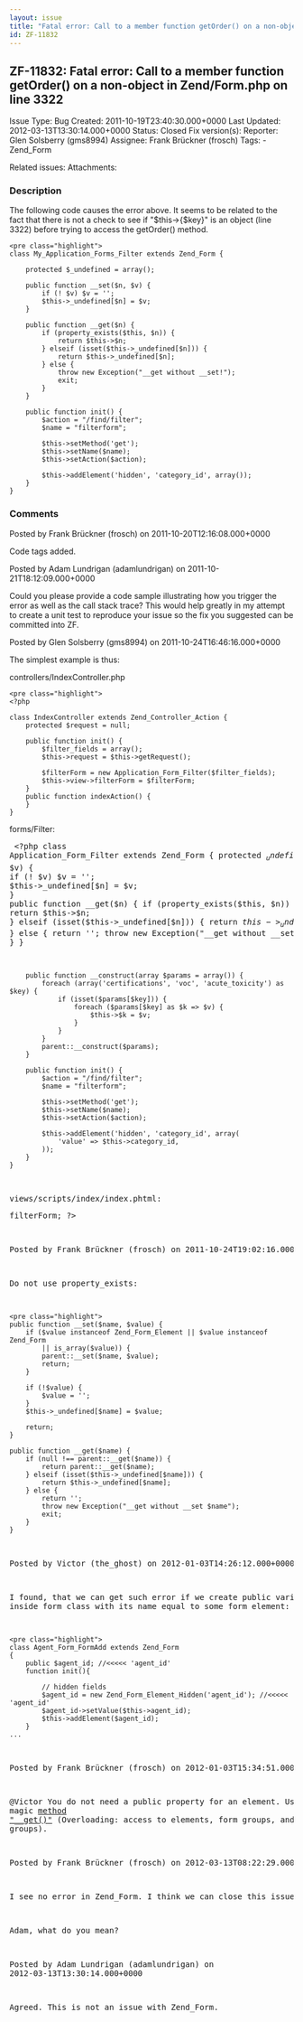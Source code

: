```yaml
---
layout: issue
title: "Fatal error: Call to a member function getOrder() on a non-object in Zend/Form.php on line 3322"
id: ZF-11832
---
```


ZF-11832: Fatal error: Call to a member function getOrder() on a non-object in Zend/Form.php on line 3322
---------------------------------------------------------------------------------------------------------

 Issue Type: Bug Created: 2011-10-19T23:40:30.000+0000 Last Updated: 2012-03-13T13:30:14.000+0000 Status: Closed Fix version(s): 
 Reporter:  Glen Solsberry (gms8994)  Assignee:  Frank Brückner (frosch)  Tags: - Zend\_Form
 
 Related issues: 
 Attachments: 
### Description

The following code causes the error above. It seems to be related to the fact that there is not a check to see if "$this->{$key}" is an object (line 3322) before trying to access the getOrder() method.

 
    <pre class="highlight">
    class My_Application_Forms_Filter extends Zend_Form {
    
        protected $_undefined = array();
    
        public function __set($n, $v) {
            if (! $v) $v = '';
            $this->_undefined[$n] = $v;
        }
    
        public function __get($n) {
            if (property_exists($this, $n)) {
                return $this->$n;
            } elseif (isset($this->_undefined[$n])) {
                return $this->_undefined[$n];
            } else {
                throw new Exception("__get without __set!");
                exit;
            }
        }
    
        public function init() {
            $action = "/find/filter";
            $name = "filterform";
    
            $this->setMethod('get');
            $this->setName($name);
            $this->setAction($action);
    
            $this->addElement('hidden', 'category_id', array());
        }
    }


 

 

### Comments

Posted by Frank Brückner (frosch) on 2011-10-20T12:16:08.000+0000

Code tags added.

 

 

Posted by Adam Lundrigan (adamlundrigan) on 2011-10-21T18:12:09.000+0000

Could you please provide a code sample illustrating how you trigger the error as well as the call stack trace? This would help greatly in my attempt to create a unit test to reproduce your issue so the fix you suggested can be committed into ZF.

 

 

Posted by Glen Solsberry (gms8994) on 2011-10-24T16:46:16.000+0000

The simplest example is thus:

controllers/IndexController.php

 
    <pre class="highlight">
    <?php
    
    class IndexController extends Zend_Controller_Action {
        protected $request = null;
    
        public function init() {
            $filter_fields = array();
            $this->request = $this->getRequest();
    
            $filterForm = new Application_Form_Filter($filter_fields);
            $this->view->filterForm = $filterForm;
        }
        public function indexAction() {
        }
    }


 forms/Filter: 
    <pre class="highlight">
    <?php
    class Application_Form_Filter extends Zend_Form {
        protected $_undefined = array();
        public function __set($n, $v) {
            if (! $v) $v = '';
            $this->_undefined[$n] = $v;
        }
        public function __get($n) {
            if (property_exists($this, $n)) {
                return $this->$n;
            } elseif (isset($this->_undefined[$n])) {
                return $this->_undefined[$n];
            } else {
                return ''; 
                throw new Exception("__get without __set $n");
                exit;
            }
        }
            
        public function __construct(array $params = array()) {
            foreach (array('certifications', 'voc', 'acute_toxicity') as $key) {
                if (isset($params[$key])) {
                    foreach ($params[$key] as $k => $v) {
                        $this->$k = $v;
                    } 
                }
            }
            parent::__construct($params);
        }
        
        public function init() {
            $action = "/find/filter";
            $name = "filterform";
    
            $this->setMethod('get');
            $this->setName($name);
            $this->setAction($action);
    
            $this->addElement('hidden', 'category_id', array(
                'value' => $this->category_id,
            ));
        }
    }


 views/scripts/index/index.phtml: 
    <pre class="highlight">
    <?php echo $this->filterForm; ?>


 

 

Posted by Frank Brückner (frosch) on 2011-10-24T19:02:16.000+0000

Do not use property\_exists:

 
    <pre class="highlight">
    public function __set($name, $value) {
        if ($value instanceof Zend_Form_Element || $value instanceof Zend_Form
            || is_array($value)) {
            parent::__set($name, $value);
            return;
        }
        
        if (!$value) {
            $value = '';
        }
        $this->_undefined[$name] = $value;
    
        return;
    }
    
    public function __get($name) {
        if (null !== parent::__get($name)) {
            return parent::__get($name);
        } elseif (isset($this->_undefined[$name])) {
            return $this->_undefined[$name];
        } else {
            return ''; 
            throw new Exception("__get without __set $name");
            exit;
        }
    }


 

 

Posted by Victor (the\_ghost) on 2012-01-03T14:26:12.000+0000

I found, that we can get such error if we create public variable inside form class with its name equal to some form element:

 
    <pre class="highlight">
    class Agent_Form_FormAdd extends Zend_Form
    {
        public $agent_id; //<<<<< 'agent_id'
        function init(){
    
            // hidden fields   
            $agent_id = new Zend_Form_Element_Hidden('agent_id'); //<<<<< 'agent_id'
            $agent_id->setValue($this->agent_id);
            $this->addElement($agent_id);
        }
    ...


 

 

Posted by Frank Brückner (frosch) on 2012-01-03T15:34:51.000+0000

@Victor You do not need a public property for an element. Use the magic [method "\_\_get()"](http://framework.zend.com/apidoc/core/db_Form.html#%5C%5CZend_Form::__get%28%29) (Overloading: access to elements, form groups, and display groups).

 

 

Posted by Frank Brückner (frosch) on 2012-03-13T08:22:29.000+0000

I see no error in Zend\_Form. I think we can close this issue.

Adam, what do you mean?

 

 

Posted by Adam Lundrigan (adamlundrigan) on 2012-03-13T13:30:14.000+0000

Agreed. This is not an issue with Zend\_Form.

 

 